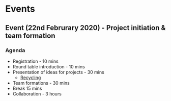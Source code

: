 # Events

## Event (22nd Februrary 2020) - Project initiation & team formation

### Agenda
* Registration - 10 mins
* Round table introduction - 10 mins
* Presentation of ideas for projects - 30 mins
  * [Recycling](https://github.com/tensorflowRUs/recycling-object-detection) 
* Team formations - 30 mins
* Break 15 mins
* Collaboration - 3 hours



